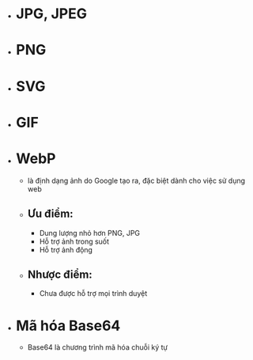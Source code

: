 - # JPG, JPEG
- # PNG
- # SVG
- # GIF
- # WebP
  - là định dạng ảnh do Google tạo ra, đặc biệt dành cho việc sử dụng web
  - ## Ưu điểm:
    - Dung lượng nhỏ hơn PNG, JPG
    - Hỗ trợ ảnh trong suốt
    - Hỗ trợ ảnh động
  - ## Nhược điểm:
    - Chưa được hỗ trợ mọi trình duyệt
- # Mã hóa Base64
  - Base64 là chương trình mã hóa chuỗi ký tự